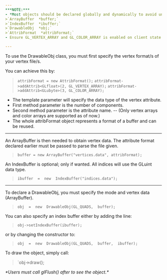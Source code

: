 ```yaml
---
***NOTE:***
- *Most objects should be declared globally and dynamically to avoid unintended deletion of objects.*
>`ArrayBuffer  *buffer;`
>`IndexBuffer  *ibuffer;`
>`DrawableObj  *obj;`
>`AttribFormat  *attribFormat;`
- Ensure GL_VERTEX_ARRAY and GL_COLOR_ARRAY is enabled on client state.

---  
```


To use the DrawableObj class, you must first specify the vertex format/s of your vertex file/s.

You can achieve this by:
>`attribFormat = new AttribFormat();`
>`attribFormat->addAttrib<GLfloat>(2, GL_VERTEX_ARRAY);`
>`attribFormat->addAttrib<GLubyte>(3, GL_COLOR_ARRAY);`
- The template parameter will specify the data type of the vertex attribute.
- First method parameter is the number of components.
- Second method parameter is the attribute name.
-- (Only vertex arrays and color arrays are supported as of now.)
- The whole attribFormat object represents a format of a buffer and can be reused.

---
An ArrayBuffer is then needed to obtain vertex data. The attribute format declared earlier must be passed to parse the file given.
>`buffer = new ArrayBuffer("vertices.data", attribFormat);`

An IndexBuffer is optional; only if wanted. All indices will use the GLuint data type.
>`ibuffer  =  new  IndexBuffer("indices.data");`

---
To declare a DrawableObj, you must specify the mode and vertex data (ArrayBuffer).
>`obj  =  new  DrawableObj(GL_QUADS,  buffer);`

You can also specify an index buffer either by adding the line:
>`obj->setIndexBuffer(ibuffer);`

or by changing the constructor to:
>`obj  =  new  DrawableObj(GL_QUADS,  buffer,  ibuffer);`

To draw the object, simply call:
>`obj->draw();

*\*Users must call glFlush() after to see the object.\**